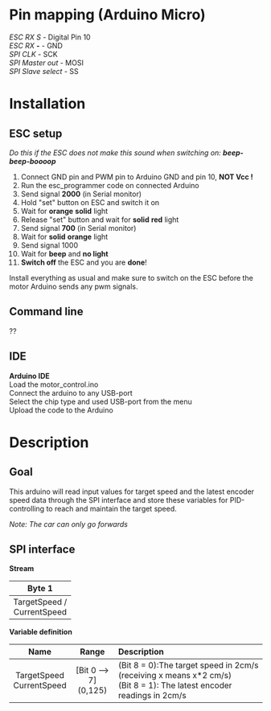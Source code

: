 # Pin mapping (Arduino Micro)
_ESC RX S_ - Digital Pin 10  
_ESC RX __-___ - GND  
_SPI CLK_ - SCK  
_SPI Master out_ - MOSI  
_SPI Slave select_ - SS  

# Installation

## ESC setup 
_Do this if the ESC does not make this sound when switching on: **beep-beep-boooop**_  

1. Connect GND pin and PWM pin to Arduino GND and pin 10, **NOT Vcc !**  
2. Run the esc_programmer code on connected Arduino  
3. Send signal **2000** (in Serial monitor)  
4. Hold "set" button on ESC and switch it on  
5. Wait for **orange** **solid** light  
6. Release "set" button and wait for **solid** **red** light
7. Send signal **700** (in Serial monitor)  
8. Wait for **solid** **orange** light  
9. Send signal 1000  
10. Wait for **beep** and **no light**  
11. **Switch off** the ESC and you are **done**!  

Install everything as usual and make sure to switch on the ESC before the motor Arduino sends any pwm signals.

## Command line
??
## IDE
__Arduino IDE__  
Load the motor_control.ino  
Connect the arduino to any USB-port  
Select the chip type and used USB-port from the menu  
Upload the code to the Arduino

# Description
## Goal  
This arduino will read input values for target speed and the latest encoder speed data through the SPI interface and store these variables for PID-controlling to reach and maintain the target speed.

_Note: The car can only go forwards_


## SPI interface
__Stream__  

|Byte 1|  
|:---:|  
|TargetSpeed /</br> CurrentSpeed|  

__Variable definition__  

|Name|Range|Description|  
|:---:|:---:|:---|  
|TargetSpeed </br>CurrentSpeed|[Bit 0 --> 7]</br> (0,125) |(Bit 8 = 0):The target speed in 2cm/s (receiving x means x*2 cm/s) </br> (Bit 8 = 1): The latest encoder readings in 2cm/s|  
